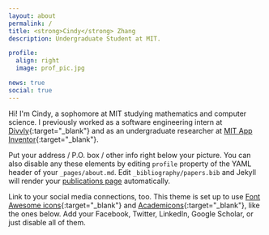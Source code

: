 ```yaml
---
layout: about
permalink: /
title: <strong>Cindy</strong> Zhang
description: Undergraduate Student at MIT.

profile:
  align: right
  image: prof_pic.jpg

news: true
social: true
---
```


Hi! I'm Cindy, a sophomore at MIT studying mathematics and computer science. I previously worked as a software engineering intern at [Divvly](https://divvly.com/){:target="\_blank"} and as an undergraduate researcher at [MIT App Inventor](https://appinventor.mit.edu/explore/){:target="\_blank"}.

Put your address / P.O. box / other info right below your picture. You can also disable any these elements by editing `profile` property of the YAML header of your `_pages/about.md`. Edit `_bibliography/papers.bib` and Jekyll will render your [publications page](/al-folio/publications/) automatically.

Link to your social media connections, too. This theme is set up to use [Font Awesome icons](http://fortawesome.github.io/Font-Awesome/){:target="\_blank"} and [Academicons](https://jpswalsh.github.io/academicons/){:target="\_blank"}, like the ones below. Add your Facebook, Twitter, LinkedIn, Google Scholar, or just disable all of them.
